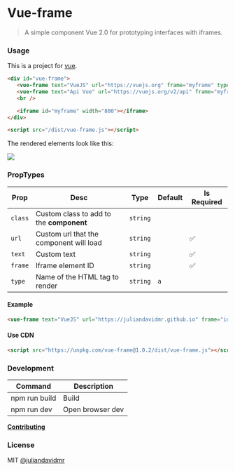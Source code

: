 # Vue-frame

> A simple component Vue 2.0 for prototyping interfaces with iframes.

### Usage

This is a project for [vue](https://github.com/vuejs).

```html
<div id="vue-frame">
   <vue-frame text="VueJS" url="https://vuejs.org" frame="myframe" type="button" class="form-control"></vue-frame>
   <vue-frame text="Api Vue" url="https://vuejs.org/v2/api" frame="myframe" type="a"></vue-frame>
   <br />

   <iframe id="myframe" width="800"></iframe>
</div>

<script src="/dist/vue-frame.js"></script>
```

The rendered elements look like this:

<img src="https://raw.githubusercontent.com/juliandavidmr/vue-frame/master/docs/gif.gif"/>

### PropTypes

| Prop  | Desc          | Type  | Default | Is Required |
| ----- | ------------- | ----- | ------- | ------ |
| `class` | Custom class to add to the **component** | `string` |  |  |
| `url` | Custom url that the component will load | `string` |  | ✅ |
| `text` | Custom text | `string` |  | ✅ |
| `frame` | Iframe element ID | `string` | | ✅ |
| `type` | Name of the HTML tag to render | `string` | `a` | |

#### Example
```html
<vue-frame text="VueJS" url="https://juliandavidmr.github.io" frame="idframe" type="div" class="form-control"></vue-frame>
```

#### Use CDN
```html
<script src="https://unpkg.com/vue-frame@1.0.2/dist/vue-frame.js"></script>
```

### Development

|Command|Description|
|---|---|
|npm run build|Build|
|npm run dev|Open browser dev|

[**Contributing**](./CONTRIBUTING.md)

### License

MIT [@juliandavidmr](https://github.com/juliandavidmr)